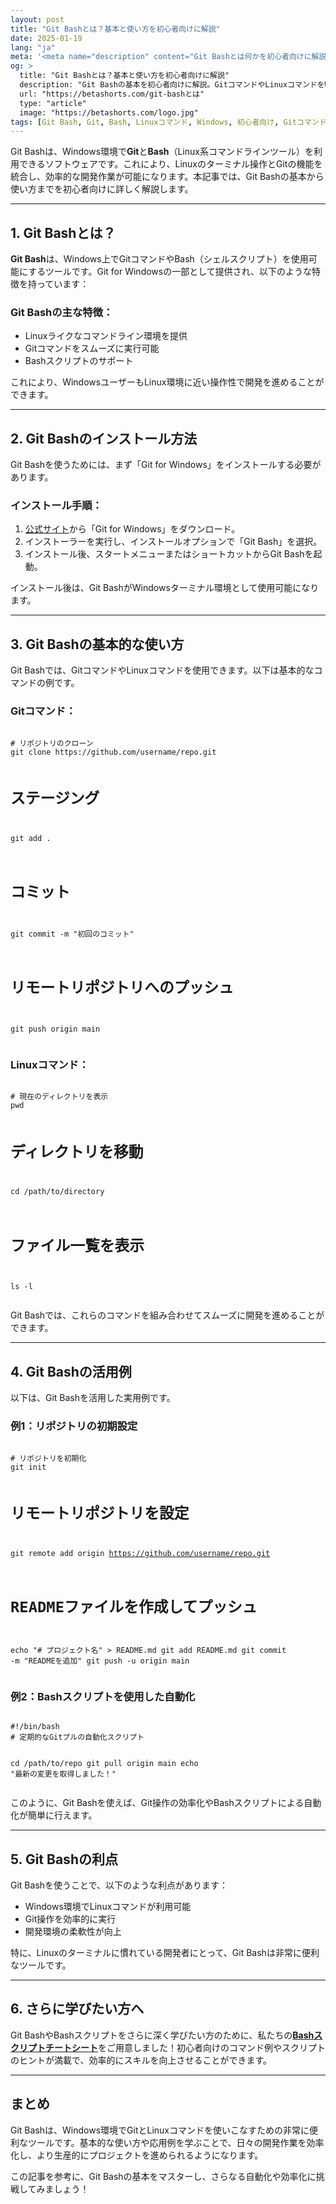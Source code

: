 ```yaml
---
layout: post
title: "Git Bashとは？基本と使い方を初心者向けに解説"
date: 2025-01-19
lang: "ja"
meta: '<meta name="description" content="Git Bashとは何かを初心者向けに解説。GitとLinuxコマンドをWindowsで活用するための基本的な使い方や特徴を学びましょう。"><meta name="keywords" content="git bashとは,Git Bash, Git Bashとは, Git, Windows, Bash, Linuxコマンド, 初心者向け, Gitコマンド"><meta name="author" content="Beta Shorts"><meta name="robots" content="index, follow"><link rel="canonical" href="https://betashorts.com/git-bashとは">'
og: >
  title: "Git Bashとは？基本と使い方を初心者向けに解説"
  description: "Git Bashの基本を初心者向けに解説。GitコマンドやLinuxコマンドをWindows環境で活用する方法と便利な操作を学びましょう。"
  url: "https://betashorts.com/git-bashとは"
  type: "article"
  image: "https://betashorts.com/logo.jpg"
tags: [Git Bash, Git, Bash, Linuxコマンド, Windows, 初心者向け, Gitコマンド, ターミナル]
---
```


<p>Git Bashは、Windows環境で<strong>Git</strong>と<strong>Bash</strong>（Linux系コマンドラインツール）を利用できるソフトウェアです。これにより、Linuxのターミナル操作とGitの機能を統合し、効率的な開発作業が可能になります。本記事では、Git Bashの基本から使い方までを初心者向けに詳しく解説します。</p>

---

<h2>1. Git Bashとは？</h2>
<p><strong>Git Bash</strong>は、Windows上でGitコマンドやBash（シェルスクリプト）を使用可能にするツールです。Git for Windowsの一部として提供され、以下のような特徴を持っています：</p>

<h3>Git Bashの主な特徴：</h3>
<ul>
  <li>Linuxライクなコマンドライン環境を提供</li>
  <li>Gitコマンドをスムーズに実行可能</li>
  <li>Bashスクリプトのサポート</li>
</ul>

<p>これにより、WindowsユーザーもLinux環境に近い操作性で開発を進めることができます。</p>

---

<h2>2. Git Bashのインストール方法</h2>
<p>Git Bashを使うためには、まず「Git for Windows」をインストールする必要があります。</p>

<h3>インストール手順：</h3>
<ol>
  <li><a href="https://git-scm.com/" target="_blank">公式サイト</a>から「Git for Windows」をダウンロード。</li>
  <li>インストーラーを実行し、インストールオプションで「Git Bash」を選択。</li>
  <li>インストール後、スタートメニューまたはショートカットからGit Bashを起動。</li>
</ol>

<p>インストール後は、Git BashがWindowsターミナル環境として使用可能になります。</p>

---

<h2>3. Git Bashの基本的な使い方</h2>
<p>Git Bashでは、GitコマンドやLinuxコマンドを使用できます。以下は基本的なコマンドの例です。</p>

<h3>Gitコマンド：</h3>
<pre><code>
# リポジトリのクローン
git clone https://github.com/username/repo.git

# ステージング
git add .

# コミット
git commit -m "初回のコミット"

# リモートリポジトリへのプッシュ
git push origin main
</code></pre>

<h3>Linuxコマンド：</h3>
<pre><code>
# 現在のディレクトリを表示
pwd

# ディレクトリを移動
cd /path/to/directory

# ファイル一覧を表示
ls -l
</code></pre>

<p>Git Bashでは、これらのコマンドを組み合わせてスムーズに開発を進めることができます。</p>

---

<h2>4. Git Bashの活用例</h2>
<p>以下は、Git Bashを活用した実用例です。</p>

<h3>例1：リポジトリの初期設定</h3>
<pre><code>
# リポジトリを初期化
git init

# リモートリポジトリを設定
git remote add origin https://github.com/username/repo.git

# READMEファイルを作成してプッシュ
echo "# プロジェクト名" > README.md
git add README.md
git commit -m "READMEを追加"
git push -u origin main
</code></pre>

<h3>例2：Bashスクリプトを使用した自動化</h3>
<pre><code>
#!/bin/bash
# 定期的なGitプルの自動化スクリプト

cd /path/to/repo
git pull origin main
echo "最新の変更を取得しました！"
</code></pre>

<p>このように、Git Bashを使えば、Git操作の効率化やBashスクリプトによる自動化が簡単に行えます。</p>

---

<h2>5. Git Bashの利点</h2>
<p>Git Bashを使うことで、以下のような利点があります：</p>
<ul>
  <li>Windows環境でLinuxコマンドが利用可能</li>
  <li>Git操作を効率的に実行</li>
  <li>開発環境の柔軟性が向上</li>
</ul>

<p>特に、Linuxのターミナルに慣れている開発者にとって、Git Bashは非常に便利なツールです。</p>

---

<h2>6. さらに学びたい方へ</h2>
<p>Git BashやBashスクリプトをさらに深く学びたい方のために、私たちの<a href="https://betashorts.gumroad.com/l/vvqikq" target="_blank"><strong>Bashスクリプトチートシート</strong></a>をご用意しました！初心者向けのコマンド例やスクリプトのヒントが満載で、効率的にスキルを向上させることができます。</p>

---

<h2>まとめ</h2>
<p>Git Bashは、Windows環境でGitとLinuxコマンドを使いこなすための非常に便利なツールです。基本的な使い方や応用例を学ぶことで、日々の開発作業を効率化し、より生産的にプロジェクトを進められるようになります。</p>
<p>この記事を参考に、Git Bashの基本をマスターし、さらなる自動化や効率化に挑戦してみましょう！</p>

